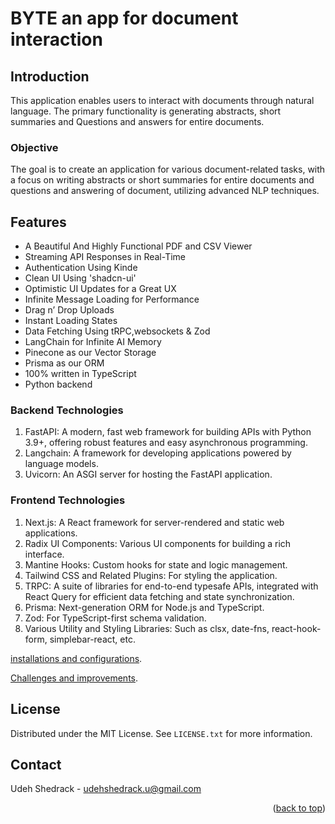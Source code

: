 # BYTE an app for document interaction

## Introduction

This application enables users to interact with documents through natural language. The primary functionality is generating abstracts, short summaries and Questions and answers for entire documents.

### Objective
The goal is to create an application for various document-related tasks, with a focus on writing abstracts or short summaries for entire documents and questions and answering of document, utilizing advanced NLP techniques.

## Features

- A Beautiful And Highly Functional PDF and CSV Viewer
- Streaming API Responses in Real-Time
- Authentication Using Kinde
- Clean UI Using 'shadcn-ui'
- Optimistic UI Updates for a Great UX
- Infinite Message Loading for Performance
- Drag n’ Drop Uploads
- Instant Loading States
- Data Fetching Using tRPC,websockets & Zod
- LangChain for Infinite AI Memory
- Pinecone as our Vector Storage
- Prisma as our ORM
- 100% written in TypeScript
- Python backend

### Backend Technologies

1. FastAPI: A modern, fast web framework for building APIs with Python 3.9+, offering robust features and easy asynchronous programming.
2. Langchain: A framework for developing applications powered by language models. 
3. Uvicorn: An ASGI server for hosting the FastAPI application.


### Frontend Technologies
1. Next.js: A React framework for server-rendered and static web applications.
2. Radix UI Components: Various UI components for building a rich interface.
3. Mantine Hooks: Custom hooks for state and logic management.
4. Tailwind CSS and Related Plugins: For styling the application.
5. TRPC: A suite of libraries for end-to-end typesafe APIs, integrated with React Query for efficient data fetching and state synchronization.
6. Prisma: Next-generation ORM for Node.js and TypeScript.
7. Zod: For TypeScript-first schema validation.
8. Various Utility and Styling Libraries: Such as clsx, date-fns, react-hook-form, simplebar-react, etc.

[installations and configurations](docs/installations.md).


[Challenges and improvements](docs/architecture.md).


## License

Distributed under the MIT License. See `LICENSE.txt` for more information.


<!-- CONTACT -->

## Contact

Udeh Shedrack - udehshedrack.u@gmail.com

<p align="right">(<a href="#readme-top">back to top</a>)</p>
